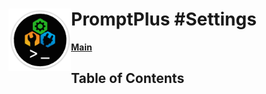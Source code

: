 # <img align="left" width="100" height="100" src="./images/icon.png"> PromptPlus #Settings
[**Main**](index.md#table-of-contents)  

## Table of Contents
